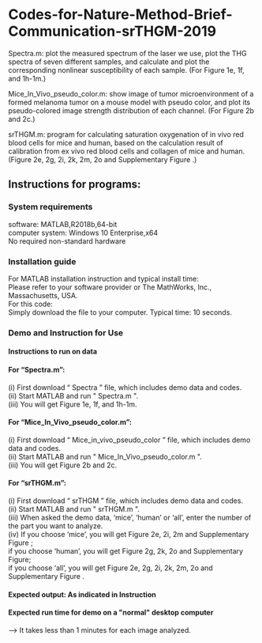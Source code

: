 # Codes-for-Nature-Method-Brief-Communication-srTHGM-2019
Spectra.m: plot the measured spectrum of the laser we use, plot the THG spectra of seven different samples, and calculate and plot the corresponding nonlinear susceptibility of each sample. (For Figure 1e, 1f, and 1h-1m.)

Mice_In_Vivo_pseudo_color.m: show image of tumor microenvironment of a formed melanoma tumor on a mouse model with pseudo color, and plot its pseudo-colored image strength distribution of each channel. (For Figure 2b and 2c.)

srTHGM.m: program for calculating saturation oxygenation of in vivo red blood cells for mice and human, based on the calculation result of calibration from ex vivo red blood cells and collagen of mice and human. (Figure 2e, 2g, 2i, 2k, 2m, 2o and Supplementary Figure .)


## Instructions for programs:

### System requirements

software: MATLAB,R2018b,64-bit  
computer system: Windows 10 Enterprise,x64  
No required non-standard hardware  

### Installation guide

For MATLAB installation instruction and typical install time:  
Please refer to your software provider or The MathWorks, Inc., Massachusetts, USA.  
For this code:  
Simply download the file to your computer. Typical time: 10 seconds.  

### Demo and Instruction for Use

#### Instructions to run on data

#### For “Spectra.m”:
(i) First download “ Spectra ” file, which includes demo data and codes.  
(ii) Start MATLAB and run " Spectra.m ".  
(iii) You will get Figure 1e, 1f, and 1h-1m.  

#### For “Mice_In_Vivo_pseudo_color.m”:
(i) First download “ Mice_in_vivo_pseudo_color ” file, which includes demo data and codes.  
(ii) Start MATLAB and run " Mice_In_Vivo_pseudo_color.m ".  
(iii) You will get Figure 2b and 2c.  

#### For “srTHGM.m”:
(i) First download “ srTHGM ” file, which includes demo data and codes.  
(ii) Start MATLAB and run " srTHGM.m ".  
(iii) When asked the demo data, ‘mice’, ‘human’ or ‘all’, enter the number of the part you want to analyze.  
(iv) If you choose ‘mice’, you will get Figure 2e, 2i, 2m and Supplementary Figure ;  
if you choose ‘human’, you will get Figure 2g, 2k, 2o and Supplementary Figure;   
if you choose ‘all’, you will get Figure 2e, 2g, 2i, 2k, 2m, 2o and Supplementary Figure .  

#### Expected output: As indicated in Instruction

#### Expected run time for demo on a "normal" desktop computer
-->  It takes less than 1 minutes for each image analyzed.
